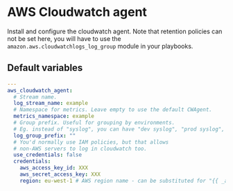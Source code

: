 # AWS Cloudwatch agent

Install and configure the cloudwatch agent.
Note that retention policies can not be set here,
you will have to use the `amazon.aws.cloudwatchlogs_log_group`
module in your playbooks.

<!--TOC-->
<!--ENDTOC-->

<!--ROLEVARS-->
## Default variables
```yaml
---
aws_cloudwatch_agent:
  # Stream name.
  log_stream_name: example
  # Namespace for metrics. Leave empty to use the default CWAgent.
  metrics_namespace: example
  # Group prefix. Useful for grouping by environments.
  # Eg. instead of "syslog", you can have "dev syslog", "prod syslog", etc.
  log_group_prefix: ""
  # You'd normally use IAM policies, but that allows
  # non-AWS servers to log in cloudwatch too.
  use_credentials: false
  credentials:
    aws_access_key_id: XXX
    aws_secret_access_key: XXX
    region: eu-west-1 # AWS region name - can be substituted for "{{ _aws_region }}" if set

```

<!--ENDROLEVARS-->
